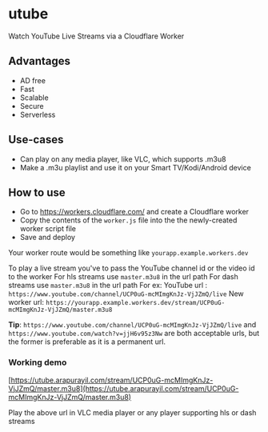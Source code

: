 # utube

Watch YouTube Live Streams via a Cloudflare Worker

## Advantages

 - AD free
 - Fast
 - Scalable 
 - Secure
 - Serverless 

## Use-cases

- Can play on any media player, like VLC, which supports .m3u8
- Make a .m3u playlist and use it on your Smart TV/Kodi/Android device 

## How to use
- Go to https://workers.cloudflare.com/ and create a Cloudflare worker
- Copy the contents of the `worker.js` file into the the newly-created worker script file
- Save and deploy

Your worker route would be something like `yourapp.example.workers.dev`

To play a live stream you've to pass the YouTube channel id or the video id to the worker
For hls streams use `master.m3u8` in the url path
For dash streams use `master.m3u8` in the url path
For ex:
YouTube url : `https://www.youtube.com/channel/UCP0uG-mcMImgKnJz-VjJZmQ/live`
New worker url: `https://yourapp.example.workers.dev/stream/UCP0uG-mcMImgKnJz-VjJZmQ/master.m3u8`

**Tip**: `https://www.youtube.com/channel/UCP0uG-mcMImgKnJz-VjJZmQ/live` and `https://www.youtube.com/watch?v=jjH6v95z3Nw` are both acceptable urls, but the former is preferable as it is a permanent url.

### Working demo
[https://utube.arapurayil.com/stream/UCP0uG-mcMImgKnJz-VjJZmQ/master.m3u8](https://utube.arapurayil.com/stream/UCP0uG-mcMImgKnJz-VjJZmQ/master.m3u8)

Play the above url in VLC media player or any player supporting hls or dash streams
